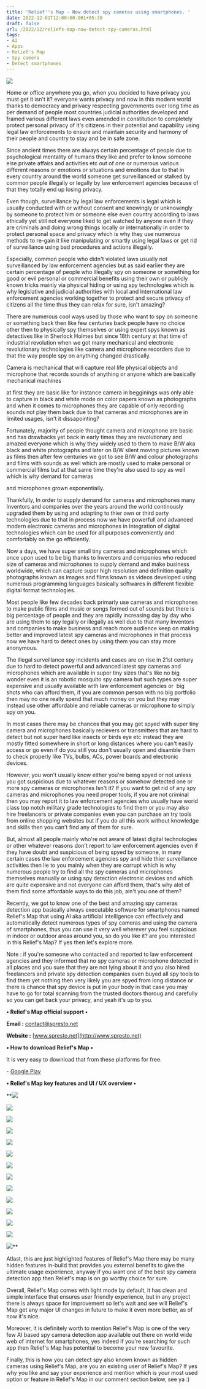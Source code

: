 ```yaml
---
title: 'Relief''s Map - Now detect spy cameras using smartphones. '
date: 2022-12-01T12:00:00.001+05:30
draft: false
url: /2022/12/reliefs-map-now-detect-spy-cameras.html
tags: 
- AI
- Apps
- Relief's Map
- Spy camera
- Detect smartphones
---
```


 [![](https://lh3.googleusercontent.com/-7aYXIZZFJ40/Y4kcSwzWg7I/AAAAAAAAPbs/7KUNvwUKeYwTNlRENDnbF54Pgy8ZpEtqACNcBGAsYHQ/s1600/1669930055052659-0.png)](https://lh3.googleusercontent.com/-7aYXIZZFJ40/Y4kcSwzWg7I/AAAAAAAAPbs/7KUNvwUKeYwTNlRENDnbF54Pgy8ZpEtqACNcBGAsYHQ/s1600/1669930055052659-0.png) 

  

  

Home or office anywhere you go, when you decided to have privacy you must get it isn't it? everyone wants privacy and now in this modern world thanks to democracy and privacy respecting governments over long time as per demand of people most countries judicial authorities developed and framed various different laws even amended in constitution to completely protect personal privacy of it's citizens in their potential and capability using legal law enforcements to ensure and maintain security and harmony of their people and country to stay and be in safe zone.

  

Since ancient times there are always certain percentage of people due to psychological mentality of humans they like and prefer to know someone else private affairs and activities etc out of one or numerous various different reasons or emotions or situations and emotions due to that in every country around the world someone get surveillanced or stalked by common people illegally or legally by law enforcement agencies because of that they totally end up losing privacy.  

  

Even though, surveillance by legal law enforcements is legal which is usually conducted with or without consent and knowingly or unknowingly by someone to protect him or someone else even country according to laws ethically yet still not everyone liked to get watched by anyone even if they are criminals and doing wrong things locally or internationally in order to protect personal space and privacy which is why they use numerous methods to re-gain it like manipulating or smartly using legal laws or get rid of surveillance using bad procedures and actions illegally.

  

Especially, common people who didn't violated laws usually not surveillanced by law enforcement agencies but as said earlier they are certain percentage of people who illegally spy on someone or something for good or evil personal or commercial benefits using their own or publicly known tricks mainly via physical hiding or using spy technologies which is why legislative and judicial authorities with local and International law enforcement agencies working together to protect and secure privacy of citizens all the time thus they can relax for sure, isn't amazing?

  

There are numerous cool ways used by those who want to spy on someone or something back then like few centuries back people have no choice other then to physically spy themselves or using expert spys known as detectives like in Sherlock Holmes but since 18th century at that time of industrial revolution when we got many mechanical and electronic revolutionary technologies like camera and microphone recorders due to that the way people spy on anything changed drastically.

  

Camera is mechanical that will capture real life physical objects and microphone that records sounds of anything or anyone which are basically mechanical machines

at first they are basic like for instance camera in begginings was only able to capture in black and white mode on color papers known as photographs and when it comes to microphones they are capable of only recording sounds not play them back due to that cameras and microphones are in limited usages, isn't it dissapointing?  

  

Fortunately, majority of people thought camera and microphone are basic and has drawbacks yet back in early times they are revolutionary and amazed everyone which is why they widely used to them to make B/W aka black and white photographs and later on B/W silent moving pictures known as films then after few centuries we got to see B/W and colour photographs and films with sounds as well which are mostly used to make personal or commercial films but at that same time they're also used to spy as well which is why demand for cameras 

and microphones grown exponentially.

  

Thankfully, In order to supply demand for cameras and microphones many Inventors and companies over the years around the world continously upgraded them by using and adapting to thier own or third party technologies due to that in process now we have powerfull and advanced modern electronic cameras and microphones in Integration of digital technologies which can be used for all purposes conveniently and comfortably on the go efficiently.

  

Now a days, we have super small tiny cameras and microphones which once upon used to be big thanks to Inventors and companies who reduced size of cameras and microphones to supply demand and make business worldwide, which can capture super high resolution and definition quality photographs known as images and films known as videos developed using numerous programming languages basically softwares in different flexible digital format technologies.

  

Most people like few decades back primarly use cameras and microphones to make public films and music or songs formed out of sounds but there is big percentage of people and they are rapidly increasing day by day who are using them to spy legally or illegally as well due to that many Inventors and companies to make business and reach more audience keep on making better and improved latest spy cameras and microphones in that process now we have hard to detect ones by using them you can stay more anonymous.

  

The illegal surveillance spy incidents and cases are on rise in 21st century due to hard to detect powerful and advanced latest spy cameras and microphones which are available in super tiny sizes that's like no big wonder even it is an robotic mosquito spy camera but such types are super expensive and usually available with law enforcement agencies or  big shots who can afford them, if you are common person with no big portfolio then may no one really spend that much money on you but they may instead use other affordable and reliable cameras or microphone to simply spy on you.

  

In most cases there may be chances that you may get spyed with super tiny camera and microphones basically recievers or transmitters that are hard to detect but not super hard like insects or birds eye etc instead they are mostly fitted somewhere in short or long distances where you can't easily access or go even if do you still you don't usually open and disamble them to check properly like TVs, bulbs, ACs, power boards and electronic devices.

  

However, you won't usually know either you're being spyed or not unless you got suspicious due to whatever reasons or somehow detected one or more spy cameras or microphones Isn't it? If you want to get rid of any spy cameras and microphones you need proper tools, if you are not criminal then you may report it to law enforcement agencies who usually have world class top notch military grade technologies to find them or you may also hire freelancers or private companies even you can purchase an try tools from online shopping websites but if you do all this work without knowledge and skills then you can't find any of them for sure.

  

But, almost all people mainly who're not aware of latest digital technologies or other whatever reasons don't report to law enforcement agencies even if they have doubt and suspicious of being spyed by someone, in many certain cases the law enforcement agencies spy and hide thier surveillance activities then lie to you mainly when they are corrupt which is why numerous people try to find all the spy cameras and microphones themselves manually or using spy detection electronic devices and which are quite expensive and not everyone can afford them, that's why alot of them find some affordable ways to do this job, ain't you one of them?

  

Recently, we got to know one of the best and amazing spy cameras detection app basically always executable software for smartphones named Relief's Map that using AI aka artificial intelligence can effectively and automatically detect numerous types of spy cameras and using the camera of smartphones, thus you can use it very well wherever you feel suspicious in indoor or outdoor areas around you, so do you like it? are you interested in this Relief's Map? If yes then let's explore more.

  

Note : if you're someone who contacted and reported to law enforcement agencies and they informed that no spy cameras or microphone detected in all places and you sure that they are not lying about it and you also hired freelancers and private spy detection companies even buyed all spy tools to find them yet nothing then very likely you are spyed from long distance or there is chance that spy device is put in your body in that case you may have to go for total scanning from the trusted doctors thoroug and carefully so you can get back your privacy, and yeah it's up to you.

  

**• Relief's Map official support •**

**Email :** [contact@spresto.net](mailto:contact@spresto.net)

**Website :** [www.spresto.net](http://www.spresto.net)

**• How to download Relief's Map •**

It is very easy to download that from these platforms for free.

  

\- [Google Play](https://play.google.com/store/apps/details?id=com.spresto.safe.android)

  

**• Relief's Map key features and UI / UX overview •**

 **[![](https://lh3.googleusercontent.com/-OFFD_3fqV0E/Y4kcR0vOtLI/AAAAAAAAPbo/JVH5iLEMZ18S4_7pp4xKe8NWWPmAVsWZwCNcBGAsYHQ/s1600/1669930051087381-1.png)](https://lh3.googleusercontent.com/-OFFD_3fqV0E/Y4kcR0vOtLI/AAAAAAAAPbo/JVH5iLEMZ18S4_7pp4xKe8NWWPmAVsWZwCNcBGAsYHQ/s1600/1669930051087381-1.png) 

 [![](https://lh3.googleusercontent.com/-UY4HimnJkHs/Y4kcQ1FydRI/AAAAAAAAPbk/pD0RdEAVOVUBpE0dc9uqQ6aimTMipPHHQCNcBGAsYHQ/s1600/1669930047523480-2.png)](https://lh3.googleusercontent.com/-UY4HimnJkHs/Y4kcQ1FydRI/AAAAAAAAPbk/pD0RdEAVOVUBpE0dc9uqQ6aimTMipPHHQCNcBGAsYHQ/s1600/1669930047523480-2.png) 

 [![](https://lh3.googleusercontent.com/-e-EFaV2sc2k/Y4kcP-6GWeI/AAAAAAAAPbg/XBFNwOAZn9kHoNPVDqKcIr6r4O8soFs1wCNcBGAsYHQ/s1600/1669930043955582-3.png)](https://lh3.googleusercontent.com/-e-EFaV2sc2k/Y4kcP-6GWeI/AAAAAAAAPbg/XBFNwOAZn9kHoNPVDqKcIr6r4O8soFs1wCNcBGAsYHQ/s1600/1669930043955582-3.png) 

  

 [![](https://lh3.googleusercontent.com/-4y-60RG9WUE/Y4kcPJOIRmI/AAAAAAAAPbc/CNgBNecboPAINnbRTIJTK5_j8Ly-rmHKQCNcBGAsYHQ/s1600/1669930040183083-4.png)](https://lh3.googleusercontent.com/-4y-60RG9WUE/Y4kcPJOIRmI/AAAAAAAAPbc/CNgBNecboPAINnbRTIJTK5_j8Ly-rmHKQCNcBGAsYHQ/s1600/1669930040183083-4.png) 

 [![](https://lh3.googleusercontent.com/-P6KeNlVKyXU/Y4kcOG-5juI/AAAAAAAAPbY/fugrJ7oN9qs_GYyxj_9OnMzB4FxyAGihgCNcBGAsYHQ/s1600/1669930036689291-5.png)](https://lh3.googleusercontent.com/-P6KeNlVKyXU/Y4kcOG-5juI/AAAAAAAAPbY/fugrJ7oN9qs_GYyxj_9OnMzB4FxyAGihgCNcBGAsYHQ/s1600/1669930036689291-5.png) 

 [![](https://lh3.googleusercontent.com/-6otbDoSoxGc/Y4kcNQ4X--I/AAAAAAAAPbU/ohQzqBA4uXUypSClh4PPTar0V3TE9TG_gCNcBGAsYHQ/s1600/1669930032980143-6.png)](https://lh3.googleusercontent.com/-6otbDoSoxGc/Y4kcNQ4X--I/AAAAAAAAPbU/ohQzqBA4uXUypSClh4PPTar0V3TE9TG_gCNcBGAsYHQ/s1600/1669930032980143-6.png) 

 [![](https://lh3.googleusercontent.com/-mMpECBhykH4/Y4kcMZbfUbI/AAAAAAAAPbQ/cQE6OctfbAEPe0tLramWZXpahedHfWIjQCNcBGAsYHQ/s1600/1669930029411064-7.png)](https://lh3.googleusercontent.com/-mMpECBhykH4/Y4kcMZbfUbI/AAAAAAAAPbQ/cQE6OctfbAEPe0tLramWZXpahedHfWIjQCNcBGAsYHQ/s1600/1669930029411064-7.png) 

 [![](https://lh3.googleusercontent.com/-dnt9UuVh064/Y4kcLYToe8I/AAAAAAAAPbM/cLyZoTlS_Q89crSLcOBacC1F_Pwe1meqwCNcBGAsYHQ/s1600/1669930025633223-8.png)](https://lh3.googleusercontent.com/-dnt9UuVh064/Y4kcLYToe8I/AAAAAAAAPbM/cLyZoTlS_Q89crSLcOBacC1F_Pwe1meqwCNcBGAsYHQ/s1600/1669930025633223-8.png) 

 [![](https://lh3.googleusercontent.com/-DhJ8WAn6DZs/Y4kcKoIjBRI/AAAAAAAAPbI/dtj1D9ASkVoSoaJmO7g0qX7M9YmcUQhAACNcBGAsYHQ/s1600/1669930022141426-9.png)](https://lh3.googleusercontent.com/-DhJ8WAn6DZs/Y4kcKoIjBRI/AAAAAAAAPbI/dtj1D9ASkVoSoaJmO7g0qX7M9YmcUQhAACNcBGAsYHQ/s1600/1669930022141426-9.png) 

 [![](https://lh3.googleusercontent.com/-Dm6AQFGtCZ8/Y4kcJoCKygI/AAAAAAAAPbE/yUMDnhALuXgNnz-FqrL70VJw62g7snqAgCNcBGAsYHQ/s1600/1669930017796231-10.png)](https://lh3.googleusercontent.com/-Dm6AQFGtCZ8/Y4kcJoCKygI/AAAAAAAAPbE/yUMDnhALuXgNnz-FqrL70VJw62g7snqAgCNcBGAsYHQ/s1600/1669930017796231-10.png) 

 [![](https://lh3.googleusercontent.com/-p_30VdD7sqw/Y4kcIlEoRJI/AAAAAAAAPbA/E2fZVhu6rQMSkiQanfcPhnehrhwRgvsEQCNcBGAsYHQ/s1600/1669930014111806-11.png)](https://lh3.googleusercontent.com/-p_30VdD7sqw/Y4kcIlEoRJI/AAAAAAAAPbA/E2fZVhu6rQMSkiQanfcPhnehrhwRgvsEQCNcBGAsYHQ/s1600/1669930014111806-11.png) 

 [![](https://lh3.googleusercontent.com/-XfrZH90ppPA/Y4kcHqMF5KI/AAAAAAAAPa8/WOaK8krdSGEwR-mmKNk6yDR0n-Rh8tLYACNcBGAsYHQ/s1600/1669930010595426-12.png)](https://lh3.googleusercontent.com/-XfrZH90ppPA/Y4kcHqMF5KI/AAAAAAAAPa8/WOaK8krdSGEwR-mmKNk6yDR0n-Rh8tLYACNcBGAsYHQ/s1600/1669930010595426-12.png) 

 [![](https://lh3.googleusercontent.com/-MvZ5ARar0qM/Y4kcGmnNdlI/AAAAAAAAPa4/5fnBi4567tM7-4LoFOR_ym3CLRIgXR6oQCNcBGAsYHQ/s1600/1669930006840119-13.png)](https://lh3.googleusercontent.com/-MvZ5ARar0qM/Y4kcGmnNdlI/AAAAAAAAPa4/5fnBi4567tM7-4LoFOR_ym3CLRIgXR6oQCNcBGAsYHQ/s1600/1669930006840119-13.png) 

 [![](https://lh3.googleusercontent.com/-PaL07cjydac/Y4kcFuFKlYI/AAAAAAAAPa0/-JvpFngqu3caYBgdrfHKEA4MUpTrnSPLgCNcBGAsYHQ/s1600/1669930002669519-14.png)](https://lh3.googleusercontent.com/-PaL07cjydac/Y4kcFuFKlYI/AAAAAAAAPa0/-JvpFngqu3caYBgdrfHKEA4MUpTrnSPLgCNcBGAsYHQ/s1600/1669930002669519-14.png)** 

Atlast, this are just highlighted features of Relief's Map there may be many hidden features in-build that provides you external benefits to give the ultimate usage experience, anyway if you want one of the best spy camera detection app then Relief's map is on go worthy choice for sure.

  

Overall, Relief's Map comes with light mode by default, it has clean and simple interface that ensures user friendly experience, but in any project there is always space for improvement so let's wait and see will Relief's Map get any major UI changes in future to make it even more better, as of now it's nice.

  

Moreover, it is definitely worth to mention Relief's Map is one of the very few AI based spy camera detection app available out there on world wide web of internet for smartphones, yes indeed if you're searching for such app then Relief's Map has potential to become your new favourite.

  

Finally, this is how you can detect spy also known known as hidden cameras using Relief's Map, are you an existing user of Relief's Map? If yes why you like and say your experience and mention which is your most used option or feature in Relief's Map in our comment section below, see ya :)